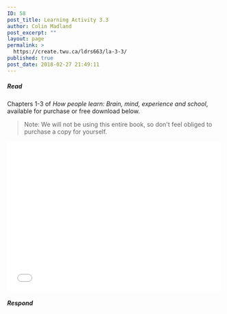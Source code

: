 ```yaml
---
ID: 58
post_title: Learning Activity 3.3
author: Colin Madland
post_excerpt: ""
layout: page
permalink: >
  https://create.twu.ca/ldrs663/la-3-3/
published: true
post_date: 2018-02-27 21:49:11
---
```



##### Read

Chapters 1-3 of *How people learn: Brain, mind, experience and school*, available for purchase or free download below.

> Note: We will not be using this entire book, so don't feel obliged to purchase a copy for yourself.

<iframe width="500" height="350" src="//www.nap.edu/widget/9853" frameborder="0" scrolling="no"></iframe>

##### Respond
